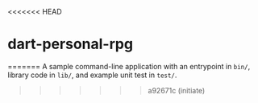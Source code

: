 <<<<<<< HEAD
# dart-personal-rpg
=======
A sample command-line application with an entrypoint in `bin/`, library code
in `lib/`, and example unit test in `test/`.
>>>>>>> a92671c (initiate)
